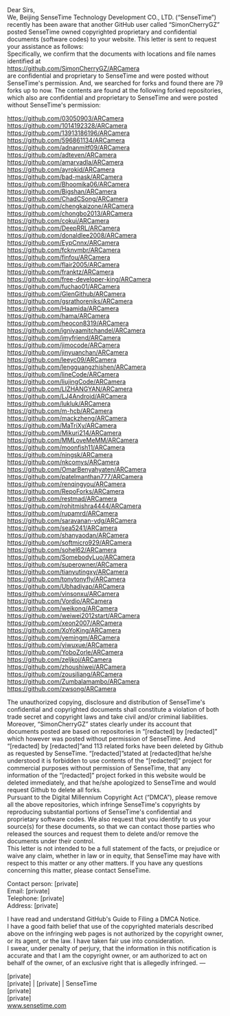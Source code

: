Dear Sirs,  
We, Beijing SenseTime Technology Development CO., LTD. (“SenseTime”) recently has been aware that another GitHub user called “SimonCherryGZ” posted SenseTime owned copyrighted proprietary and confidential documents (software codes) to your website. This letter is sent to request your assistance as follows:  
Specifically, we confirm that the documents with locations and file names identified at  
https://github.com/SimonCherryGZ/ARCamera  
are confidential and proprietary to SenseTime and were posted without SenseTime's permission.
And, we searched for forks and found there are 79 forks up to now. The contents are found at the following forked repositories, which also are confidential and proprietary to SenseTime and were posted without SenseTime's permission: 

https://github.com/03050903/ARCamera  
https://github.com/1014192328/ARCamera  
https://github.com/13913186196/ARCamera  
https://github.com/596861134/ARCamera  
https://github.com/adnanmitf09/ARCamera  
https://github.com/adteven/ARCamera  
https://github.com/amarvadla/ARCamera  
https://github.com/ayrokid/ARCamera  
https://github.com/bad-mask/ARCamera  
https://github.com/Bhoomika06/ARCamera  
https://github.com/Bigshan/ARCamera  
https://github.com/ChadCSong/ARCamera  
https://github.com/chengkaizone/ARCamera  
https://github.com/chongbo2013/ARCamera  
https://github.com/cokui/ARCamera  
https://github.com/DeepRRL/ARCamera  
https://github.com/donaldlee2008/ARCamera  
https://github.com/EypCnnx/ARCamera  
https://github.com/fcknvmbr/ARCamera  
https://github.com/finfou/ARCamera  
https://github.com/flair2005/ARCamera  
https://github.com/franktz/ARCamera  
https://github.com/free-developer-king/ARCamera  
https://github.com/fuchao01/ARCamera  
https://github.com/GlenGithub/ARCamera  
https://github.com/gsrathoreniks/ARCamera  
https://github.com/Haamida/ARCamera  
https://github.com/hama/ARCamera  
https://github.com/heocon8319/ARCamera  
https://github.com/ignivaamitchandel/ARCamera  
https://github.com/imyfriend/ARCamera  
https://github.com/jimocode/ARCamera  
https://github.com/jinyuanchan/ARCamera  
https://github.com/leeyc09/ARCamera  
https://github.com/lengguangzhishen/ARCamera  
https://github.com/lineCode/ARCamera  
https://github.com/liujingCode/ARCamera  
https://github.com/LIZHANGYAN/ARCamera  
https://github.com/LJ4Android/ARCamera  
https://github.com/lukluk/ARCamera  
https://github.com/m-hcb/ARCamera  
https://github.com/mackzheng/ARCamera  
https://github.com/MaTriXy/ARCamera  
https://github.com/Mikuri214/ARCamera  
https://github.com/MMLoveMeMM/ARCamera  
https://github.com/moonfish11/ARCamera  
https://github.com/ningsk/ARCamera  
https://github.com/nkcomys/ARCamera  
https://github.com/OmarBenyahyaten/ARCamera  
https://github.com/patelmanthan777/ARCamera  
https://github.com/renqingyou/ARCamera  
https://github.com/RepoForks/ARCamera  
https://github.com/restmad/ARCamera  
https://github.com/rohitmishra4444/ARCamera  
https://github.com/rupamrd/ARCamera  
https://github.com/saravanan-vdg/ARCamera  
https://github.com/sea5241/ARCamera  
https://github.com/shanyaodan/ARCamera  
https://github.com/softmicro929/ARCamera  
https://github.com/sohel62/ARCamera  
https://github.com/SomebodyLuo/ARCamera  
https://github.com/superowner/ARCamera  
https://github.com/tianyutingxy/ARCamera  
https://github.com/tonytonyfly/ARCamera  
https://github.com/Ubhadiyap/ARCamera  
https://github.com/vinsonxu/ARCamera  
https://github.com/Vordio/ARCamera  
https://github.com/weikong/ARCamera  
https://github.com/weiwei2012start/ARCamera  
https://github.com/xeon2007/ARCamera  
https://github.com/XoYoKing/ARCamera  
https://github.com/yemingm/ARCamera  
https://github.com/yiwuxue/ARCamera  
https://github.com/YoboZorle/ARCamera  
https://github.com/zeljkoj/ARCamera  
https://github.com/zhoushiwei/ARCamera  
https://github.com/zousiliang/ARCamera  
https://github.com/Zumbalamambo/ARCamera  
https://github.com/zwsong/ARCamera  

The unauthorized copying, disclosure and distribution of SenseTime's confidential and copyrighted documents shall constitute a violation of both trade secret and copyright laws and take civil and/or criminal liabilities.  
Moreover, “SimonCherryGZ” states clearly under its account that documents posted are based on repositories in “[redacted] by [redacted]” which however was posted without permission of SenseTime. And “[redacted] by [redacted]”and 113 related forks have been deleted by Github as requested by SenseTime. “[redacted]”stated at [redacted]that he/she understood it is forbidden to use contents of the “[redacted]” project for commercial purposes without permission of SenseTime, that any information of the “[redacted]” project forked in this website would be deleted immediately, and that he/she apologized to SenseTime and would request Github to delete all forks.  
Pursuant to the Digital Millennium Copyright Act (“DMCA”), please remove all the above repositories, which infringe SenseTime's copyrights by reproducing substantial portions of SenseTime's confidential and proprietary software codes.
We also request that you identify to us your source(s) for these documents, so that we can contact those parties who released the sources and request them to delete and/or remove the documents under their control.  
This letter is not intended to be a full statement of the facts, or prejudice or waive any claim, whether in law or in equity, that SenseTime may have with respect to this matter or any other matters. If you have any questions concerning this matter, please contact SenseTime.

Contact person: [private]  
Email: [private]   
Telephone: [private]  
Address: [private]  

I have read and understand GitHub's Guide to Filing a DMCA Notice.  
I have a good faith belief that use of the copyrighted materials described above on the infringing web pages is not authorized by the copyright owner, or its agent, or the law. I have taken fair use into consideration.  
I swear, under penalty of perjury, that the information in this notification is accurate and that I am the copyright owner, or am authorized to act on behalf of the owner, of an exclusive right that is allegedly infringed.
—

[private]  
[private] | [private] | SenseTime  
[private]  
[private]  
www.sensetime.com
